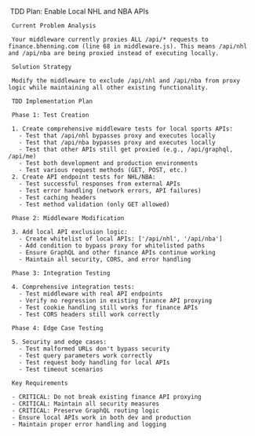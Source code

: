  TDD Plan: Enable Local NHL and NBA APIs

     Current Problem Analysis

     Your middleware currently proxies ALL /api/* requests to finance.bhenning.com (line 68 in middleware.js). This means /api/nhl and /api/nba are being proxied instead of executing locally.

     Solution Strategy

     Modify the middleware to exclude /api/nhl and /api/nba from proxy logic while maintaining all other existing functionality.

     TDD Implementation Plan

     Phase 1: Test Creation

     1. Create comprehensive middleware tests for local sports APIs:
       - Test that /api/nhl bypasses proxy and executes locally
       - Test that /api/nba bypasses proxy and executes locally
       - Test that other APIs still get proxied (e.g., /api/graphql, /api/me)
       - Test both development and production environments
       - Test various request methods (GET, POST, etc.)
     2. Create API endpoint tests for NHL/NBA:
       - Test successful responses from external APIs
       - Test error handling (network errors, API failures)
       - Test caching headers
       - Test method validation (only GET allowed)

     Phase 2: Middleware Modification

     3. Add local API exclusion logic:
       - Create whitelist of local APIs: ['/api/nhl', '/api/nba']
       - Add condition to bypass proxy for whitelisted paths
       - Ensure GraphQL and other finance APIs continue working
       - Maintain all security, CORS, and error handling

     Phase 3: Integration Testing

     4. Comprehensive integration tests:
       - Test middleware with real API endpoints
       - Verify no regression in existing finance API proxying
       - Test cookie handling still works for finance APIs
       - Test CORS headers still work correctly

     Phase 4: Edge Case Testing

     5. Security and edge cases:
       - Test malformed URLs don't bypass security
       - Test query parameters work correctly
       - Test request body handling for local APIs
       - Test timeout scenarios

     Key Requirements

     - CRITICAL: Do not break existing finance API proxying
     - CRITICAL: Maintain all security measures
     - CRITICAL: Preserve GraphQL routing logic
     - Ensure local APIs work in both dev and production
     - Maintain proper error handling and logging
